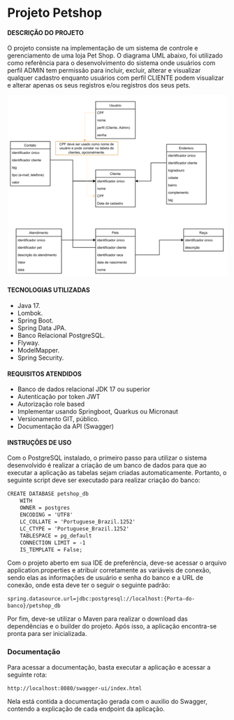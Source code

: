 # Projeto Petshop

#### DESCRIÇÃO DO PROJETO
   O projeto consiste na implementação de um sistema de controle e gerenciamento de uma loja Pet Shop. O diagrama UML 
abaixo, foi utilizado como referência para o desenvolvimento do sistema onde usuários com perfil ADMIN tem permissão 
para incluir, excluir, alterar e visualizar qualquer cadastro enquanto usuários com perfil CLIENTE podem visualizar e 
alterar apenas os seus registros e/ou registros dos seus pets.

<div align="center">
<img src="utils/diagrama_uml.png">
</div>

#### TECNOLOGIAS UTILIZADAS
 * Java 17.
 * Lombok.
 * Spring Boot.
 * Spring Data JPA.
 * Banco Relacional PostgreSQL.
 * Flyway.
 * ModelMapper.
 * Spring Security.

#### REQUISITOS ATENDIDOS
* Banco de dados relacional JDK 17 ou superior
* Autenticação por token JWT 
* Autorização role based
* Implementar usando Springboot, Quarkus ou Micronaut
* Versionamento GIT, público.
* Documentação da API (Swagger)

#### INSTRUÇÕES DE USO
Com o PostgreSQL instalado, o primeiro passo para utilizar o sistema desenvolvido é realizar a criação de um banco de dados para que ao executar a aplicação as tabelas sejam criadas automaticamente. Portanto, o seguinte script deve ser executado para realizar criação do banco:
```
CREATE DATABASE petshop_db
    WITH
    OWNER = postgres
    ENCODING = 'UTF8'
    LC_COLLATE = 'Portuguese_Brazil.1252'
    LC_CTYPE = 'Portuguese_Brazil.1252'
    TABLESPACE = pg_default
    CONNECTION LIMIT = -1
    IS_TEMPLATE = False;
```
Com o projeto aberto em sua IDE de preferência, deve-se acessar o arquivo application.properties e atribuir corretamente as variáveis de conexão, sendo elas as informações de usuário e senha do banco e a URL de conexão, onde esta deve ter o seguir o seguinte padrão:

```
spring.datasource.url=jdbc:postgresql://localhost:{Porta-do-banco}/petshop_db

```

Por fim, deve-se utilizar o Maven para realizar o download das dependências e o builder do projeto. Após isso, a aplicação encontra-se pronta para ser inicializada.

### Documentação 
Para acessar a documentação, basta executar a aplicação e acessar a seguinte rota:
```
http://localhost:8080/swagger-ui/index.html
```
Nela está contida a documentação gerada com o auxilio do Swagger, contendo a explicação de cada endpoint da aplicação.
